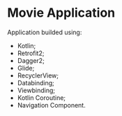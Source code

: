 # Movie Application
Application builded using: </br> 
- Kotlin;</br>  
- Retrofit2; </br>  
- Dagger2; </br> 
- Glide;</br> 
- RecyclerView;</br> 
- Databinding;</br> 
- Viewbinding;</br> 
- Kotlin Coroutine; </br> 
- Navigation Component.

